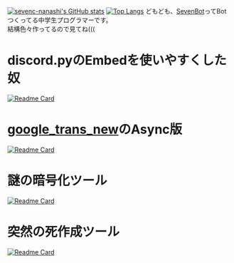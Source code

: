[![sevenc-nanashi's GitHub stats](https://github-readme-stats.vercel.app/api?username=sevenc-nanashi&show_icons=true)](https://github.com/anuraghazra/github-readme-stats)
[![Top Langs](https://github-readme-stats.vercel.app/api/top-langs/?username=sevenc-nanashi&layout=compact)](https://github.com/anuraghazra/github-readme-stats)
どもども、[SevenBot](https://sevenbot.jp)ってBotつくってる中学生プログラマーです。  
結構色々作ってるので見てね(((  
# discord.pyのEmbedを使いやすくした奴
[![Readme Card](https://github-readme-stats.vercel.app/api/pin/?username=sevenc-nanashi&repo=sembed)](https://github.com/sevenc-nanashi/sembed)

# [google_trans_new](https://github.com/lushan88a/google_trans_new)のAsync版
[![Readme Card](https://github-readme-stats.vercel.app/api/pin/?username=sevenc-nanashi&repo=async_google_trans_new)](https://github.com/sevenc-nanashi/async_google_trans_new)

# 謎の暗号化ツール
[![Readme Card](https://github-readme-stats.vercel.app/api/pin/?username=sevenc-nanashi&repo=scrypter)](https://github.com/sevenc-nanashi/scrypter)

# 突然の死作成ツール
[![Readme Card](https://github-readme-stats.vercel.app/api/pin/?username=sevenc-nanashi&repo=double-alt-death)](https://github.com/sevenc-nanashi/double-alt-death)
